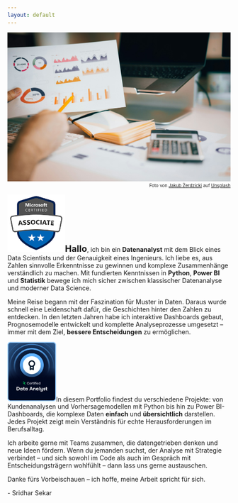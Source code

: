 ```yaml
---
layout: default
---
```


<img class="article-img" src="/assets/img/background_3.jpg" alt="Main Picture">
<p style="font-size: 10px; text-align: right; margin-top: 0px;">Foto von <a href="https://unsplash.com/@jakubzerdzicki?utm_content=creditCopyText&utm_medium=referral&utm_source=unsplash">Jakub Żerdzicki</a> auf <a href="https://unsplash.com/photos/a-person-holding-a-piece-of-paper-over-a-laptop-9PwLeZA-RGc?utm_content=creditCopyText&utm_medium=referral&utm_source=unsplash">Unsplash</a></p>
      

<p><img src="/assets/img/bi_badge.png" alt="Power BI Badge" width="130" class="inline-image"><span style="font-size: 20px; font-weight: bold;">Hallo</span>, ich bin ein <strong>Datenanalyst</strong> mit dem Blick eines Data Scientists und der Genauigkeit eines Ingenieurs. Ich liebe es, aus Zahlen sinnvolle Erkenntnisse zu gewinnen und komplexe Zusammenhänge verständlich zu machen. Mit fundierten Kenntnissen in <strong>Python</strong>, <strong>Power BI</strong> und <strong>Statistik</strong> bewege ich mich sicher zwischen klassischer Datenanalyse und moderner Data Science.</p>

Meine Reise begann mit der Faszination für Muster in Daten. Daraus wurde schnell eine Leidenschaft dafür, die Geschichten hinter den Zahlen zu entdecken. In den letzten Jahren habe ich interaktive Dashboards gebaut, Prognosemodelle entwickelt und komplette Analyseprozesse umgesetzt – immer mit dem Ziel, <strong>bessere Entscheidungen</strong> zu ermöglichen.

<p><img src="/assets/img/da_badge.png" alt="Data Analyst Badge" width="110" class="inline-image">In diesem Portfolio findest du verschiedene Projekte: von Kundenanalysen und Vorhersagemodellen mit Python bis hin zu Power BI-Dashboards, die komplexe Daten <strong>einfach</strong> und <strong>übersichtlich</strong> darstellen. Jedes Projekt zeigt mein Verständnis für echte Herausforderungen im Berufsalltag.</p>

Ich arbeite gerne mit Teams zusammen, die datengetrieben denken und neue Ideen fördern. Wenn du jemanden suchst, der Analyse mit Strategie verbindet – und sich sowohl im Code als auch im Gespräch mit Entscheidungsträgern wohlfühlt – dann lass uns gerne austauschen.

Danke fürs Vorbeischauen – ich hoffe, meine Arbeit spricht für sich.

<p>- Sridhar Sekar</p>
